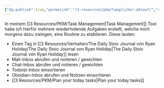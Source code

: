 ```yaml
---
{"dg-publish":true,"permalink":"/3-resources/pkm/taeglicher-ablauf/","created":"2024-04-14T11:21:07.773+02:00","updated":"2024-04-14T11:46:33.745+02:00"}
---
```



In meinem [[3 Resources/PKM/Task Management\|Task Management]] Tool habe ich hierfür mehrere wiederholende Aufgaben erstellt, welche mich morgens dazu zwingen, eine Routine zu etablieren. Diese lauten:

- Einen Tag in [[3 Resources/Verhalten/The Daily Stoic Journal von Ryan Holiday/The Daily Stoic Journal von Ryan Holiday\|The Daily Stoic Journal von Ryan Holiday]] lesen
- Mail-Inbox abrufen und notieren / gewichten
- Chat-Inbox abrufen und notieren / gewichten
- Todoist-Inbox einsortieren
- Obsidian-Inbox abrufen und Notizen einsortieren
- [[3 Resources/PKM/Plan your today tasks\|Plan your today tasks]]
